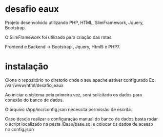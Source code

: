 # desafio eaux

Projeto desenvolvido utilizando PHP, HTML, SlimFramework, Jquery, Bootstrap.

O SlimFramework foi utilizado para criação das rotas.

Frontend e Backend -> Bootstrap , Jquery, Html5 e PHP7.

# instalação

Clone o repositório no diretorio onde o seu apache estiver configurado
Ex : /var/www/html/desafio_eaux

Ao iniciar o sistema pela primeira vez, será solicitado os dados para conexão do banco de dados.

O arquivo /App/inc/config.json necessita permissão de escrita.

Caso deseje realizar a configuração manual do banco de dados basta rodar o script localizado na pasta /Base/base.sql
e colocar os dados de acesso no config.json